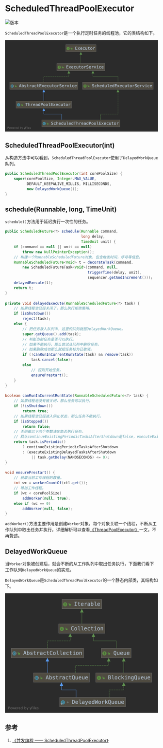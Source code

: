 # ScheduledThreadPoolExecutor

![版本](https://img.shields.io/badge/java-11-blue.svg)

`ScheduledThreadPoolExecutor`是一个执行定时任务的线程池，它的类结构如下。

![](resources/scheduled-thread-pool-executor-1.png)

## ScheduledThreadPoolExecutor(int)

从构造方法中可以看到，`ScheduledThreadPoolExecutor`使用了`DelayedWorkQueue`队列。

```java
public ScheduledThreadPoolExecutor(int corePoolSize) {
    super(corePoolSize, Integer.MAX_VALUE,
          DEFAULT_KEEPALIVE_MILLIS, MILLISECONDS,
          new DelayedWorkQueue());
}
```

## schedule(Runnable, long, TimeUnit)

`schedule()`方法用于延迟执行一次性的任务。

```java
public ScheduledFuture<?> schedule(Runnable command,
                                   long delay,
                                   TimeUnit unit) {
    if (command == null || unit == null)
        throw new NullPointerException();
    // 构建一个RunnableScheduledFuture对象，包含触发时间，序号等信息。
    RunnableScheduledFuture<Void> t = decorateTask(command,
        new ScheduledFutureTask<Void>(command, null,
                                      triggerTime(delay, unit),
                                      sequencer.getAndIncrement()));
    delayedExecute(t);
    return t;
}

private void delayedExecute(RunnableScheduledFuture<?> task) {
    // 如果线程池已经关闭了，那么执行拒绝策略。
    if (isShutdown())
        reject(task);
    else {
        // 把任务放入队列中，这里的队列就是DelayedWorkQueue。
        super.getQueue().add(task);
        // 判断当前任务是否可以执行。
        // 如果不能执行，那么尝试从队列中删除任务。
        // 如果删除成功那么就把任务标为已取消。
        if (!canRunInCurrentRunState(task) && remove(task))
            task.cancel(false);
        else
            // 否则开始任务。
            ensurePrestart();
    }
}

boolean canRunInCurrentRunState(RunnableScheduledFuture<?> task) {
    // 如果线程池没有被关闭，那么任务可以执行。
    if (!isShutdown())
        return true;
    // 如果线程池已经进入停止状态，那么任务不能执行。
    if (isStopped())
        return false;
    // 否则由以下两个参数决定能否执行任务。
    // 默认continueExistingPeriodicTasksAfterShutdown是false，executeExistingDelayedTasksAfterShutdown是true。
    return task.isPeriodic()
        ? continueExistingPeriodicTasksAfterShutdown
        : (executeExistingDelayedTasksAfterShutdown
            || task.getDelay(NANOSECONDS) <= 0);
}

void ensurePrestart() {
    // 获取当前工作线程的数量。
    int wc = workerCountOf(ctl.get());
    // 增加工作线程。
    if (wc < corePoolSize)
        addWorker(null, true);
    else if (wc == 0)
        addWorker(null, false);
}
```

`addWorker()`方法主要作用是创建`Worker`对象，每个对象关联一个线程，不断从工作队列中取出任务并执行，详细解析可以查看[《ThreadPoolExecutor》](https://github.com/pojozhang/playground/blob/master/problems/java/thread-pool-executor.md#submitrunnable)一文，不再赘述。

## DelayedWorkQueue

当`Worker`对象被创建后，就会不断的从工作队列中取出任务执行，下面我们看下工作队列`DelayedWorkQueue`的实现。

`DelayedWorkQueue`是`ScheduledThreadPoolExecutor`的一个静态内部类，其结构如下。

![](resources/scheduled-thread-pool-executor-2.png)

## 参考

1. [《并发编程 —— ScheduledThreadPoolExecutor》](https://juejin.im/post/5ae75604f265da0ba56753cd)
